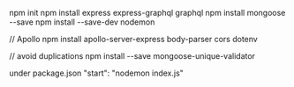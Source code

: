 npm init
npm install express express-graphql graphql
npm install mongoose --save
npm install --save-dev nodemon

// Apollo
npm install apollo-server-express body-parser cors dotenv

// avoid duplications
npm install --save mongoose-unique-validator


under package.json
"start": "nodemon index.js"
